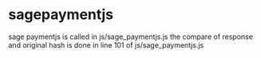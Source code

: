 # sagepaymentjs

sage paymentjs is called in js/sage_paymentjs.js
the compare of response and original hash is done in line 101 of js/sage_paymentjs.js